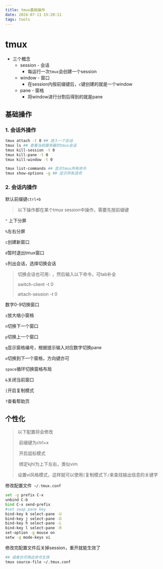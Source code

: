 ```yaml
---
title: tmux基础操作
date: 2024-07-11 15:20:11
tags: tools
---
```

# tmux

- 三个概念
  - session - 会话
    - 每运行一次`tmux`会创建一个session
  - window - 窗口
    - 在session内按前缀键后，`c`键创建的就是一个window
  - pane - 窗格
    - 将window进行分割后得到的就是pane

## 基础操作

### 1. 会话外操作

```bash
tmux attach -t 0 ## 进入一个会话
tmux ls ## 查看当前服务器的tmux会话
tmux kill-session -t 0
tmux kill-pane -t 0
tmux kill-window -t 0

tmux list-commands ## 显示tmux所有命令 
tmux show-options -g ## 显示所有选项
```

### 2. 会话内操作

默认前缀键`ctrl+b`

> 以下操作都在某个tmux session中操作，需要先按前缀键

`"` 上下分屏

`%`左右分屏

`c`创建新窗口

`d`暂时退出tmux窗口

`s`列出会话，选择切换会话

> 切换会话也可用`:` ，然后输入以下命令，可tab补全
>
> switch-client -t 0  
>
> attach-session -t 0 

数字0-9切换窗口

`z`放大缩小窗格

`n`切换下一个窗口

`p`切换上一个窗口

`q`显示窗格编号，根据提示输入对应数字切换pane

`o`切换到下一个窗格，方向键亦可

`space`循环切换窗格布局

`&`关闭当前窗口

`[`开启复制模式

`?`查看帮助页

## 个性化

> 以下配置将会修改
>
> ​	前缀键为ctrl+x
>
> ​	开启鼠标模式
>
> ​	绑定kjhl为上下左右，类似vim
>
> ​	设置vi风格模式，这样就可以使用`[`复制模式下`/`来查找输出信息的关键字

修改配置文件` ~/.tmux.conf`

```bash
set -g prefix C-x
unbind C-b
bind C-x send-prefix
#set swap pane key
bind-key k select-pane -U
bind-key j select-pane -D
bind-key h select-pane -L
bind-key l select-pane -R
set-option -g mouse on
setw -g mode-keys vi
```

修改完配置文件后关掉session，重开就能生效了
```bash
## 或者也可用此命令生效
tmux source-file ~/.tmux.conf
```
